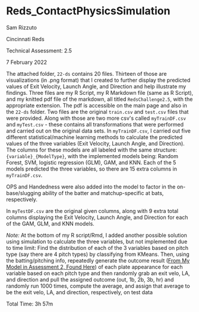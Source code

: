 # Reds_ContactPhysicsSimulation

Sam Rizzuto

Cincinnati Reds

Technical Assessment: 2.5

7 February 2022

The attached folder, ```22-ds``` contains 20 files. Thirteen of those are visualizations (in .png format) that I created to further display the predicted values of Exit Velocity, Launch Angle, and Direction and help illustrate my findings. Three files are my R Script, my R Markdown file (same as R Script), and my knitted pdf file of the markdown, all titled ```RedsChallenge2.5```, with the appropriate extension. The pdf is accessible on the main page and also in the ```22-ds``` folder. Two files are the original ```train.csv``` and ```test.csv``` files that were provided. Along with those are two more csv's called ```myTrainDF.csv``` and ```myTest.csv``` - these contains all transformations that were performed and carried out on the original data sets. In ```myTrainDF.csv```, I carried out five different statistical/machine learning methods to calculate the predicted values of the three variables (Exit Velocity, Launch Angle, and Direction). The columns for these models are all labeled with the same structure: ```{variable}_{ModelType}```, with the implemented models being: Random Forest, SVM, logistic regression (GLM), GAM, and KNN. Each of the 5 models predicted the three variables, so there are 15 extra columns in ```myTrainDF.csv```. 

OPS and Handedness were also added into the model to factor in the on-base/slugging ability of the batter and matchup-specific at bats, respectively.

In ```myTestDF.csv``` are the original given columns, along with 9 extra total columns displaying the Exit Velocity, Launch Angle, and Direction for each of the GAM, GLM, and KNN models.

*Note:* At the bottom of my R script/Rmd, I added another possible solution using simulation to calculate the three variables, but not implemented due to time limit:
Find the distribution of each of the 3 variables based on pitch type (say there are 4 pitch types) by classifying from KMeans. Then, using the batting/pitching info, repeatedly generate the outcome result ([From My Model in Assessment 2, Found Here](https://github.com/samrizz4/Reds_BatterPerformanceProjection)) of each plate appearance for each variable based on each pitch type and then randomly grab an exit velo, LA, and direction and pull the assigned outcome (out, 1b, 2b, 3b, hr) and randomly run 1000 times, compute the average, and assign that average to be the exit velo, LA, and direction, respectively, on test data


Total Time: 3h 57m
